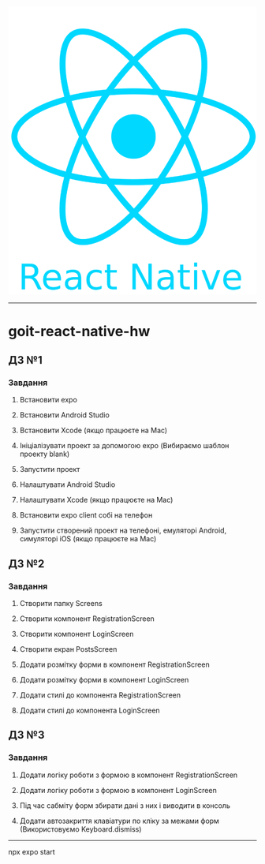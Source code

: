 ![react-native](./react-native-logo.png)

---

# goit-react-native-hw

## ДЗ №1

### Завдання​

1. Встановити expo

2. Встановити Android Studio

3. Встановити Xcode (якщо працюєте на Mac)

4. Ініціалізувати проект за допомогою expo (Вибираємо шаблон проекту blank)

5. Запустити проект

6. Налаштувати Android Studio

7. Налаштувати Xcode (якщо працюєте на Mac)

8. Встановити expo client собі на телефон

9. Запустити створений проект на телефоні, емуляторі Android, симуляторі iOS
   (якщо працюєте на Mac)

## ДЗ №2

### Завдання​

1. Створити папку Screens

2. Створити компонент RegistrationScreen

3. Створити компонент LoginScreen

4. Створити екран PostsScreen

5. Додати розмітку форми в компонент RegistrationScreen

6. Додати розмітку форми в компонент LoginScreen

7. Додати стилі до компонента RegistrationScreen

8. Додати стилі до компонента LoginScreen

## ДЗ №3

### Завдання​

1. Додати логіку роботи з формою в компонент RegistrationScreen

2. Додати логіку роботи з формою в компонент LoginScreen

3. Під час сабміту форм збирати дані з них і виводити в консоль

4. Додати автозакриття клавіатури по кліку за межами форм (Використовуємо
   Keyboard.dismiss)

---

npx expo start
